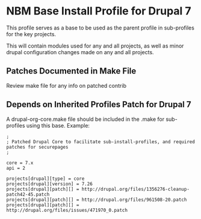 # NBM Base Install Profile for Drupal 7

This profile serves as a base to be used as the parent profile in sub-profiles for the key projects.

This will contain modules used for any and all projects, as well as minor drupal configuration changes made on any and all projects.

## Patches Documented in Make File ##
Review make file for any info on patched contrib

## Depends on Inherited Profiles Patch for Drupal 7 ##
A drupal-org-core.make file should be included in the .make for sub-profiles using this base. Example:
```
;
; Patched Drupal Core to facilitate sub-install-profiles, and required patches for securepages
;

core = 7.x
api = 2

projects[drupal][type] = core
projects[drupal][version] = 7.26
projects[drupal][patch][] = http://drupal.org/files/1356276-cleanup-patch42-45.patch
projects[drupal][patch][] = http://drupal.org/files/961508-20.patch
projects[drupal][patch][] = http://drupal.org/files/issues/471970_0.patch

```